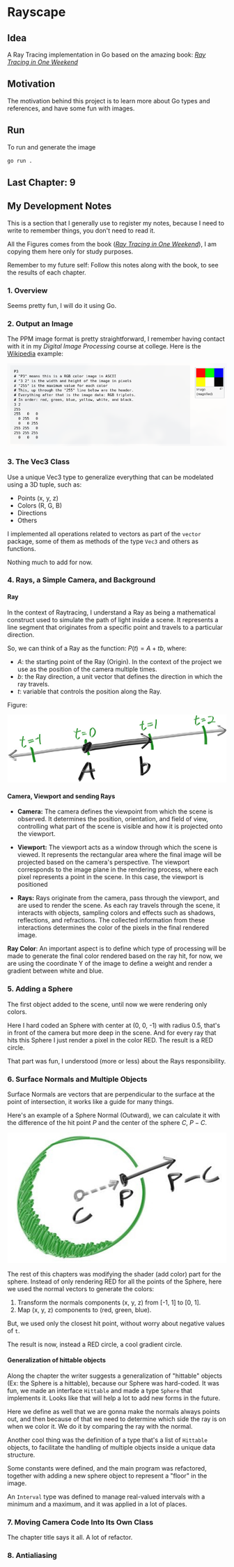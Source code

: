 # Rayscape

## Idea

A Ray Tracing implementation in Go based on the amazing book: [_Ray Tracing in One Weekend_](https://raytracing.github.io/books/RayTracingInOneWeekend.html)

## Motivation

The motivation behind this project is to learn more about Go types and references, and have some fun with images.

## Run

To run and generate the image

```bash
go run .
```

## Last Chapter: 9

## My Development Notes

This is a section that I generally use to register my notes, because I need to write to remember things, you don't need to read it.

All the Figures comes from the book ([_Ray Tracing in One Weekend_](https://raytracing.github.io/books/RayTracingInOneWeekend.html)), I am copying them here only for study purposes.

Remember to my future self: Follow this notes along with the book, to see the results of each chapter.

### 1. Overview

Seems pretty fun, I will do it using Go.

### 2. Output an Image

The PPM image format is pretty straightforward, I remember having contact with it in my <i>Digital Image Processing </i> course at college. Here is the [Wikipedia](https://en.wikipedia.org/wiki/Netpbm#PPM_example) example:

![Wikipedia PPM Image Example](./readme_attachments/1_PPM_Wikipedia.png)

### 3. The Vec3 Class

Use a unique Vec3 type to generalize everything that can be modelated using a 3D tuple, such as:

- Points (x, y, z)
- Colors (R, G, B)
- Directions
- Others

I implemented all operations related to vectors as part of the `vector` package, some of them as methods of the type `Vec3` and others as functions.

Nothing much to add for now.

### 4. Rays, a Simple Camera, and Background

#### Ray

In the context of Raytracing, I understand a Ray as being a mathematical construct used to simulate the path of light inside a scene. It represents a line segment that originates from a specific point and travels to a particular direction.

So, we can think of a Ray as the function: $P(t)=A+tb$, where:

- $A$: the starting point of the Ray (Origin). In the context of the project we use as the position of the camera multiple times.
- $b$: the Ray direction, a unit vector that defines the direction in which the ray travels.
- $t$: variable that controls the position along the Ray.

Figure:

![Ray Illustration](./readme_attachments/4_Ray.jpg)

#### Camera, Viewport and sending Rays

- **Camera:** The camera defines the viewpoint from which the scene is observed. It determines the position, orientation, and field of view, controlling what part of the scene is visible and how it is projected onto the viewport.

- **Viewport:** The viewport acts as a window through which the scene is viewed. It represents the rectangular area where the final image will be projected based on the camera's perspective. The viewport corresponds to the image plane in the rendering process, where each pixel represents a point in the scene. In this case, the viewport is positioned

- **Rays:** Rays originate from the camera, pass through the viewport, and are used to render the scene. As each ray travels through the scene, it interacts with objects, sampling colors and effects such as shadows, reflections, and refractions. The collected information from these interactions determines the color of the pixels in the final rendered image.

**Ray Color**: An important aspect is to define which type of processing will be made to generate the final color rendered based on the ray hit, for now, we are using the coordinate Y of the image to define a weight and render a gradient between white and blue.

### 5. Adding a Sphere

The first object added to the scene, until now we were rendering only colors.

Here I hard coded an Sphere with center at (0, 0, -1) with radius 0.5, that's in front of the camera but more deep in the scene. And for every ray that hits this Sphere I just render a pixel in the color RED. The result is a RED circle.

That part was fun, I understood (more or less) about the Rays responsibility.

### 6. Surface Normals and Multiple Objects

Surface Normals are vectors that are perpendicular to the surface at the point of intersection, it works like a guide for many things.

Here's an example of a Sphere Normal (Outward), we can calculate it with the difference of the hit point $P$ and the center of the sphere $C$, $P - C$.

![Sphere Outward Normal](./readme_attachments/6_Sphere_Outward_Normal.jpg)

The rest of this chapters was modifying the shader (add color) part for the sphere. Instead of only rendering RED for all the points of the Sphere, here we used the normal vectors to generate the colors:

1. Transform the normals components (x, y, z) from [-1, 1] to [0, 1].
2. Map (x, y, z) components to (red, green, blue).

But, we used only the closest hit point, without worry about negative values of `t`.

The result is now, instead a RED circle, a cool gradient circle.

#### Generalization of hittable objects

Along the chapter the writer suggests a generalization of "hittable" objects (Ex: the Sphere is a hittable), because our Sphere was hard-coded. It was fun, we made an interface `Hittable` and made a type `Sphere` that implements it. Looks like that will help a lot to add new forms in the future.

Here we define as well that we are gonna make the normals always points out, and then because of that we need to determine which side the ray is on when we color it. We do it by comparing the ray with the normal.

Another cool thing was the definition of a type that's a list of `Hittable` objects, to facilitate the handling of multiple objects inside a unique data structure.

Some constants were defined, and the main program was refactored, together with adding a new sphere object to represent a "floor" in the image.

An `Interval` type was defined to manage real-valued intervals with a minimum and a maximum, and it was applied in a lot of places.


### 7. Moving Camera Code Into Its Own Class
The chapter title says it all. A lot of refactor.

### 8. Antialiasing
